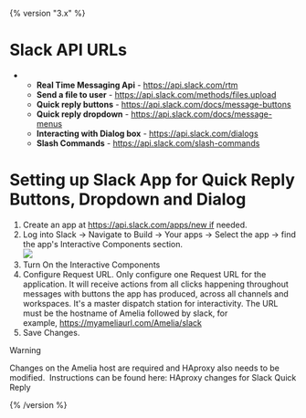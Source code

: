 {% version "3.x" %}
# Slack API URLs
-   -   **Real Time Messaging Api** - <https://api.slack.com/rtm>  
    -   **Send a file to user** - <https://api.slack.com/methods/files.upload>  
    -   **Quick reply buttons** - <https://api.slack.com/docs/message-buttons>  
    -   **Quick reply dropdown** - <https://api.slack.com/docs/message-menus>  
    -   **Interacting with Dialog box** - <https://api.slack.com/dialogs>  
    -   **Slash Commands** - <https://api.slack.com/slash-commands>
# Setting up Slack App for Quick Reply Buttons, Dropdown and Dialog
1.  Create an app at https://api.slack.com/apps/new if needed.
2.  Log into Slack → Navigate to Build → Your apps → Select the app -\> find the app's Interactive Components section.  
    ![](attachments/20807833/20807834.png)  
3.  Turn On the Interactive Components  
4.  Configure Request URL. Only configure one Request URL for the application. It will receive actions from all clicks happening throughout messages with buttons the app has produced, across all channels and workspaces. It's a master dispatch station for interactivity. The URL must be the hostname of Amelia followed by slack, for example, https://myameliaurl.com/Amelia/slack  
5.  Save Changes.
> [!warning]  
>
> Changes on the Amelia host are required and HAproxy also needs to be modified.  Instructions can be found here: HAproxy changes for Slack Quick Reply

{% /version %}
